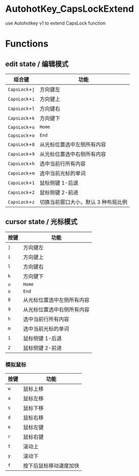 # AutohotKey_CapsLockExtend

use Autohotkey v1 to extend CapsLock function

# Functions

## edit state / 编辑模式

| 组合键         | 功能                                |
| -------------- | ----------------------------------- |
| `CapsLock`+`j` | 方向键左                            |
| `CapsLock`+`i` | 方向键上                            |
| `CapsLock`+`l` | 方向键右                            |
| `CapsLock`+`k` | 方向键下                            |
| `CapsLock`+`u` | `Home`                              |
| `CapsLock`+`o` | `End`                               |
| `CapsLock`+`8` | 从光标位置选中左侧所有内容          |
| `CapsLock`+`9` | 从光标位置选中右侧所有内容          |
| `CapsLock`+`h` | 选中当前行所有内容                  |
| `CapsLock`+`m` | 选中当前光标的单词                  |
| `CapsLock`+`1` | 鼠标侧键 1-后退                     |
| `CapsLock`+`2` | 鼠标侧键 2-前进                     |
| `CapsLock`+`z` | 切换当前窗口大小，默认 3 种布局比例 |

## cursor state / 光标模式

| 按键 | 功能                       |
| ---- | -------------------------- |
| `j`  | 方向键左                   |
| `i`  | 方向键上                   |
| `l`  | 方向键右                   |
| `k`  | 方向键下                   |
| `u`  | `Home`                     |
| `o`  | `End`                      |
| `8`  | 从光标位置选中左侧所有内容 |
| `9`  | 从光标位置选中右侧所有内容 |
| `h`  | 选中当前行所有内容         |
| `m`  | 选中当前光标的单词         |
| `1`  | 鼠标侧键 1-后退            |
| `2`  | 鼠标侧键 2-前进            |

### 模拟鼠标

| 按键 | 功能                   |
| ---- | ---------------------- |
| `w`  | 鼠标上移               |
| `a`  | 鼠标左移               |
| `s`  | 鼠标下移               |
| `d`  | 鼠标右移               |
| `e`  | 鼠标左键               |
| `r`  | 鼠标右键               |
| `t`  | 滚动上                 |
| `y`  | 滚动下                 |
| `f`  | 按下后鼠标移动速度加快 |

